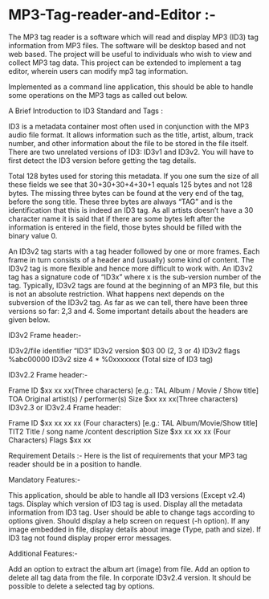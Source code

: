 # MP3-Tag-reader-and-Editor :-
The MP3 tag reader is a software which will read and display MP3 (ID3) tag information from MP3 files. The software will be desktop based and not web based. The project will be useful to individuals who wish to view and collect MP3 tag data. This project can be extended to implement a tag editor, wherein users can modify mp3 tag information.

Implemented as a command line application, this should be able to handle some operations on the MP3 tags as called out below. 

A Brief Introduction to ID3 Standard and Tags :

ID3 is a metadata container most often used in conjunction with the MP3 audio file format. It allows information such as the title, artist, album, track number, and other information about the file to be stored in the file itself. There are two unrelated versions of ID3: ID3v1 and ID3v2. You will have to first detect the ID3 version before getting the tag details.

Total 128 bytes used for storing this metadata. If you one sum the size of all these fields we see that 30+30+30+4+30+1 equals 125 bytes and not 128 bytes. The missing three bytes can be found at the very end of the tag, before the song title. These three bytes are always “TAG” and is the identification that this is indeed an ID3 tag. As all artists doesn’t have a 30 character name it is said that if there are some bytes left after the information is entered in the field, those bytes should be filled with the binary value 0.

An ID3v2 tag starts with a tag header followed by one or more frames. Each frame in turn consists of a header and (usually) some kind of content. The ID3v2 tag is more flexible and hence more difficult to work with. An ID3v2 tag has a signature code of “ID3x” where x is the sub-version number of the tag. Typically, ID3v2 tags are found at the beginning of an MP3 file, but this is not an absolute restriction. What happens next depends on the subversion of the ID3v2 tag. As far as we can tell, there have been three versions so far: 2,3 and 4. Some important details about the headers are given below.  

ID3v2 Frame header:-

ID3v2/file identifier “ID3” 
ID3v2 version $03 00 (2, 3 or 4) 
ID3v2 flags %abc00000 
ID3v2 size 4 * %0xxxxxxx (Total size of ID3 tag) 

ID3v2.2 Frame header:-

Frame ID $xx xx xx(Three characters) [e.g.: TAL Album / Movie / Show title]
TOA Original artist(s) / performer(s) 
Size $xx xx xx(Three characters)
 ID3v2.3 or ID3v2.4 Frame header:

Frame ID $xx xx xx xx (Four characters) [e.g.: TAL Album/Movie/Show title]
TIT2 Title / song name /content description 
Size $xx xx xx xx (Four Characters)
Flags $xx xx

Requirement Details :-
Here is the list of requirements that your MP3 tag reader should be in a position to handle. 

Mandatory Features:-

This application, should be able to handle all ID3 versions (Except v2.4) tags.
Display which version of ID3 tag is used.
Display all the metadata information from ID3 tag.
User should be able to change tags according to options given.
Should display a help screen on request (-h option).
If any image embedded in file, display details about image (Type, path and size).
If ID3 tag not found display proper error messages.

Additional Features:-

Add an option to extract the album art (image) from file.
Add an option to delete all tag data from the file.
In corporate ID3v2.4 version.
It should be possible to delete a selected tag by options.
